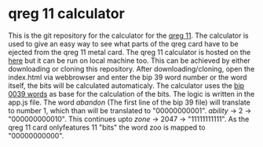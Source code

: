 # qreg 11 calculator
This is the git repository for the calculator for the [qreg 11](https://qreg.tech/product/qreg-11/).
The calculator is used to give an easy way to see what parts of the qreg card have to be ejected from the qreg 11 metal card.
The qreg 11 calculator is hosted on the [here](https://qreg.tech/qreg-calculator-11/) but it can be run on local machine too. This can be achieved by either downloading or  cloning this repository. After downloading/cloning, open the index.html via webbrowser and enter the bip 39 word number or the word itself, the bits will be calculated automaticaly.
The calculator uses the [bip 0039 words](https://github.com/bitcoin/bips/blob/master/bip-0039/english.txt) as base for the calculation of the bits. The logic is written in the app.js file. 
The word *abandon* (The first line of the bip 39 file) will translate to number 1, which than will be translated to "00000000001". *ability* -> 2 -> "000000000010". This continues upto *zone* -> 2047 -> "11111111111". As the qreg 11 card onlyfeatures 11 "bits" the word zoo is mapped to "00000000000".  


